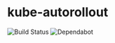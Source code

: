 # kube-autorollout

![Build Status](https://github.com/juv/kube-autorollout/actions/workflows/docker-publish.yml/badge.svg)
![Dependabot](https://img.shields.io/badge/Dependabot-enabled-brightgreen)